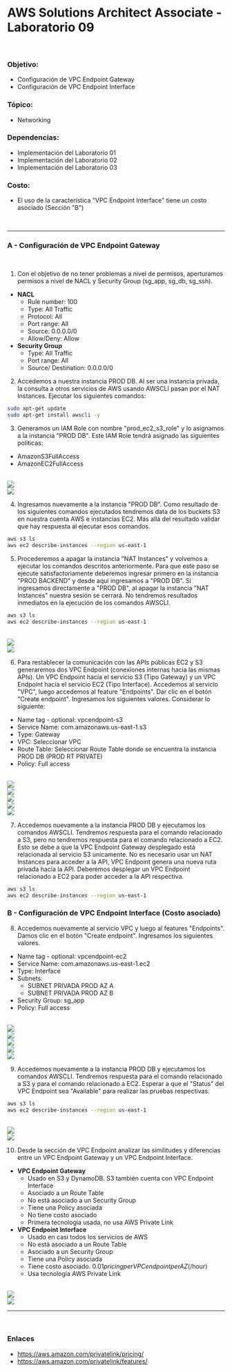 # AWS Solutions Architect Associate - Laboratorio 09

<br>

### Objetivo: 
* Configuración de VPC Endpoint Gateway
* Configuración de VPC Endpoint Interface

### Tópico:
* Networking

### Dependencias:
* Implementación del Laboratorio 01
* Implementación del Laboratorio 02
* Implementación del Laboratorio 03

### Costo:
* El uso de la característica "VPC Endpoint Interface" tiene un costo asociado (Sección "B")

<br>

---

### A - Configuración de VPC Endpoint Gateway 


<br>

1. Con el objetivo de no tener problemas a nivel de permisos, aperturamos permisos a nivel de NACL y Security Group (sg_app, sg_db, sg_ssh).

  * **NACL**
    * Rule number: 100
    * Type: All Traffic
    * Protocol: All
    * Port range: All
    * Source: 0.0.0.0/0
    * Allow/Deny: Allow
  * **Security Group**
    * Type: All Traffic
    * Port range: All
    * Source/ Destination: 0.0.0.0/0

2. Accedemos a nuestra instancia PROD DB. Al ser una instancia privada, la consulta a otros servicios de AWS usando AWSCLI pasan por el NAT Instances. Ejecutar los siguientes comandos:

```bash
sudo apt-get update
sudo apt-get install awscli -y
```

3. Generamos un IAM Role con nombre "prod_ec2_s3_role" y lo asignamos a la instancia "PROD DB". Este IAM Role tendrá asignado las siguientes políticas:
  * AmazonS3FullAccess
  * AmazonEC2FullAccess

<br>

<img src="images/Lab09_02.jpg">

<br>

<img src="images/Lab09_01.jpg">

<br>

4. Ingresamos nuevamente a la instancia "PROD DB". Como resultado de los siguientes comandos ejecutados tendremos data de los buckets S3 en nuestra cuenta AWS e instancias EC2. Más allá del resultado validar que hay respuesta al ejecutar esos comandos.

```bash
aws s3 ls
aws ec2 describe-instances --region us-east-1
```

5. Procederemos a apagar la instancia "NAT Instances" y volvemos a ejecutar los comandos descritos anteriormente. Para que este paso se ejecute satisfactoriamente deberemos ingresar primero en la instancia "PROD BACKEND" y desde aquí ingresamos a "PROD DB". Si ingresamos directamente a "PROD DB", al apagar la instancia "NAT Instances" nuestra sesión se cerrará. No tendremos resultados inmediatos en la ejecución de los comandos AWSCLI. 

```bash
aws s3 ls
aws ec2 describe-instances --region us-east-1
```

<br>

<img src="images/Lab09_03.jpg">

<br>

<img src="images/Lab09_04.jpg">

<br>

6. Para restablecer la comunicación con las APIs públicas EC2 y S3 generaremos dos VPC Endpoint (conexiones internas hacia las mismas APIs). Un VPC Endpoint hacía el servicio S3 (Tipo Gateway) y un VPC Endpoint hacía el servicio EC2 (Tipo Interface). Accedemos al servicio "VPC", luego accedemos al feature "Endpoints". Dar clic en el botón "Create endpoint". Ingresamos los siguientes valores. Considerar lo siguiente:

  * Name tag - optional: vpcendpoint-s3
  * Service Name: com.amazonaws.us-east-1.s3	
  * Type: Gateway
  * VPC: Seleccionar VPC
  * Route Table: Seleccionar Route Table donde se encuentra la instancia PROD DB (PROD RT PRIVATE)
  * Policy: Full access

<br>

<img src="images/Lab09_05.jpg">

<br>

<img src="images/Lab09_06.jpg">

<br>

<img src="images/Lab09_07.jpg">

<br>

<img src="images/Lab09_08.jpg">

<br>

<img src="images/Lab09_09.jpg">

<br>

7. Accedemos nuevamente a la instancia PROD DB y ejecutamos los comandos AWSCLI. Tendremos respuesta para el comando relacionado a S3, pero no tendremos respuesta para el comando relacionado a EC2. Esto se debe a que la VPC Endpoint Gateway desplegado está relacionada al servicio S3 unicamente. No es necesario usar un NAT Instances para acceder a la API, VPC Endpoint genera una nueva ruta privada hacia la API. Deberemos desplegar un VPC Endpoint relacionado a EC2 para poder acceder a la API respectiva.

```bash
aws s3 ls
aws ec2 describe-instances --region us-east-1
```

### B - Configuración de VPC Endpoint Interface (Costo asociado)

8. Accedemos nuevamente al servicio VPC y luego al features "Endpoints". Damos clic en el botón "Create endpoint". Ingresamos los siguientes valores.

  * Name tag - optional: vpcendpoint-ec2
  * Service Name: com.amazonaws.us-east-1.ec2 
  * Type: Interface
  * Subnets: 
    * SUBNET PRIVADA PROD AZ A
    * SUBNET PRIVADA PROD AZ B
  * Security Group: sg_app
  * Policy: Full access

<br>

<img src="images/Lab09_10.jpg">

<br>

<img src="images/Lab09_11.jpg">

<br>

<img src="images/Lab09_12.jpg">

<br>

<img src="images/Lab09_13.jpg">

<br>

<img src="images/Lab09_14.jpg">

<br>

9. Accedemos nuevamente a la instancia PROD DB y ejecutamos los comandos AWSCLI. Tendremos respuesta para el comando relacionado a S3 y para el comando relacionado a EC2. Esperar a que el "Status" del VPC Endpoint sea "Available" para realizar las pruebas respectivas.

```bash
aws s3 ls
aws ec2 describe-instances --region us-east-1
```

<br>

<img src="images/Lab09_15.jpg">

<br>

<img src="images/Lab09_16.jpg">

<br>

10. Desde la sección de VPC Endpoint analizar las similitudes y diferencias entre un VPC Endpoint Gateway y un VPC Endpoint Interface.

  * **VPC Endpoint Gateway**
    * Usado en S3 y DynamoDB. S3 también cuenta con VPC Endpoint Interface
    * Asociado a un Route Table
    * No está asociado a un Security Group
    * Tiene una Policy asociada
    * No tiene costo asociado
    * Primera tecnología usada, no usa AWS Private Link
  * **VPC Endpoint Interface**
    * Usado en casi todos los servicios de AWS
    * No está asociado a un Route Table
    * Asociado a un Security Group
    * Tiene una Policy asociada
    * Tiene costo asociado. $0.01 pricing per VPC endpoint per AZ ($/hour)
    * Usa tecnología AWS Private Link

<br>

<img src="images/Lab09_17.jpg">

<br>

<img src="images/Lab09_18.jpg">

<br>


---
<br>

### Enlaces

 * https://aws.amazon.com/privatelink/pricing/
 * https://aws.amazon.com/privatelink/features/
